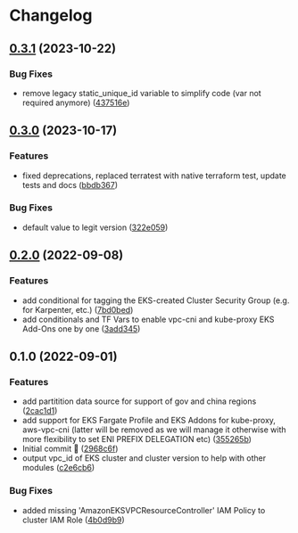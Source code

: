 # Changelog

## [0.3.1](https://github.com/ventx/terraform-aws-stackx-cluster/compare/v0.3.0...v0.3.1) (2023-10-22)


### Bug Fixes

* remove legacy static_unique_id variable to simplify code (var not required anymore) ([437516e](https://github.com/ventx/terraform-aws-stackx-cluster/commit/437516e4d94632eacb71c11375dd889df6161e26))

## [0.3.0](https://github.com/ventx/terraform-aws-stackx-cluster/compare/v0.2.0...v0.3.0) (2023-10-17)


### Features

* fixed deprecations, replaced terratest with native terraform test, update tests and docs ([bbdb367](https://github.com/ventx/terraform-aws-stackx-cluster/commit/bbdb3679ad2877040429b036196c8758d93471c1))


### Bug Fixes

* default value to legit version ([322e059](https://github.com/ventx/terraform-aws-stackx-cluster/commit/322e059f51d4888e9e4016d1ddaa7c6159db3c47))

## [0.2.0](https://github.com/ventx/terraform-aws-stackx-cluster/compare/v0.1.0...v0.2.0) (2022-09-08)


### Features

* add conditional for tagging the EKS-created Cluster Security Group (e.g. for Karpenter, etc.) ([7bd0bed](https://github.com/ventx/terraform-aws-stackx-cluster/commit/7bd0bed0ab8f755e2bf8980dbc0caa379627a280))
* add conditionals and TF Vars to enable vpc-cni and kube-proxy EKS Add-Ons one by one ([3add345](https://github.com/ventx/terraform-aws-stackx-cluster/commit/3add345c0115342930856286121325682c4aff20))

## 0.1.0 (2022-09-01)


### Features

* add partitition data source for support of gov and china regions ([2cac1d1](https://github.com/ventx/terraform-aws-stackx-cluster/commit/2cac1d159d897a26e27440647113427016525824))
* add support for EKS Fargate Profile and EKS Addons for kube-proxy, aws-vpc-cni (latter will be removed as we will manage it otherwise with more flexibility to set ENI PREFIX DELEGATION etc) ([355265b](https://github.com/ventx/terraform-aws-stackx-cluster/commit/355265b6bd0d6976adbef0d652d29c71ab078083))
* Initial commit 🚀 ([2968c6f](https://github.com/ventx/terraform-aws-stackx-cluster/commit/2968c6f5c1eb126cb93692757fd7b2e95267e267))
* output vpc_id of EKS cluster and cluster version to help with other modules ([c2e6cb6](https://github.com/ventx/terraform-aws-stackx-cluster/commit/c2e6cb6f06adeecc9f660a43727d27054f074e60))


### Bug Fixes

* added missing 'AmazonEKSVPCResourceController' IAM Policy to cluster IAM Role ([4b0d9b9](https://github.com/ventx/terraform-aws-stackx-cluster/commit/4b0d9b9f1c9710e8783ebcf2b5756459e5ad0875))
